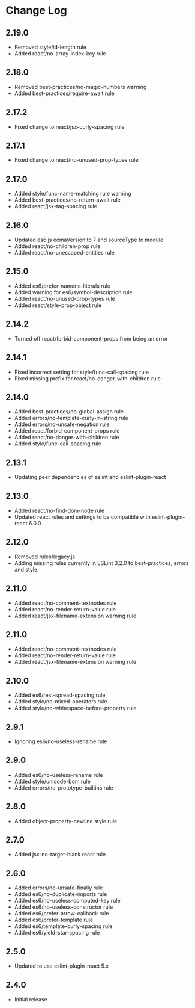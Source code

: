 # Change Log

## 2.19.0
- Removed style/id-length rule
- Added react/no-array-index-key rule

## 2.18.0
- Removed best-practices/no-magic-numbers warning
- Added best-practices/require-await rule

## 2.17.2
- Fixed change to react/jsx-curly-spacing rule

## 2.17.1
- Fixed change to react/no-unused-prop-types rule

## 2.17.0
- Added style/func-name-matching rule warning
- Added best-practices/no-return-await rule
- Added react/jsx-tag-spacing rule

## 2.16.0
- Updated es6.js ecmaVersion to 7 and sourceType to module
- Added react/no-children-prop rule
- Added react/no-unescaped-entities rule

## 2.15.0
- Added es6/prefer-numeric-literals rule
- Added warning for es6/symbol-description rule
- Added react/no-unused-prop-types rule
- Added react/style-prop-object rule

## 2.14.2
- Turned off react/forbid-component-props from being an error

## 2.14.1
- Fixed incorrect setting for style/func-call-spacing rule
- Fixed missing prefix for react/no-danger-with-children rule

## 2.14.0
- Added best-practices/no-global-assign rule
- Added errors/no-template-curly-in-string rule
- Added errors/no-unsafe-negation rule
- Added react/forbid-component-props rule
- Added react/no-danger-with-children rule
- Added style/func-call-spacing rule

## 2.13.1
- Updating peer dependencies of eslint and eslint-plugin-react

## 2.13.0
- Added react/no-find-dom-node rule
- Updated react rules and settings to be compatible with eslint-plugin-react 6.0.0

## 2.12.0
- Removed rules/legacy.js
- Adding missing rules currently in ESLint 3.2.0 to best-practices, errors and style.

## 2.11.0
- Added react/no-comment-textnodes rule
- Added react/no-render-return-value rule
- Added react/jsx-filename-extension warning rule

## 2.11.0
- Added react/no-comment-textnodes rule
- Added react/no-render-return-value rule
- Added react/jsx-filename-extension warning rule

## 2.10.0
- Added es6/rest-spread-spacing rule
- Added style/no-mixed-operators rule
- Added style/no-whitespace-before-property rule

## 2.9.1
- Ignoring es6/no-useless-rename rule

## 2.9.0
- Added es6/no-useless-rename rule
- Added style/unicode-bom rule
- Added errors/no-prototype-builtins rule

## 2.8.0
- Added object-property-newline style rule

## 2.7.0
- Added jsx-no-target-blank react rule

## 2.6.0
- Added errors/no-unsafe-finally rule
- Added es6/no-duplicate-imports rule
- Added es6/no-useless-computed-key rule
- Added es6/no-useless-constructor rule
- Added es6/prefer-arrow-callback rule
- Added es6/prefer-template rule
- Added es6/template-curly-spacing rule
- Added es6/yield-star-spacing rule

## 2.5.0
- Updated to use eslint-plugin-react 5.x

## 2.4.0
- Initial release
